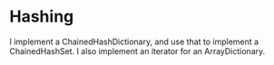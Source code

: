 # Hashing
I implement a ChainedHashDictionary, and use that to implement a ChainedHashSet. I also implement an iterator for an ArrayDictionary.